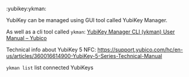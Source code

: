 :yubikey:ykman:

YubiKey can be managed using GUI tool called YubiKey Manager.

As well as a cli tool called `ykman`: [YubiKey Manager CLI (ykman) User Manual – Yubico](https://support.yubico.com/hc/en-us/articles/360016614940-YubiKey-Manager-CLI-ykman-User-Manual)

Technical info about YubiKey 5 NFC: https://support.yubico.com/hc/en-us/articles/360016614900-YubiKey-5-Series-Technical-Manual

`ykman list` list connected YubiKeys
